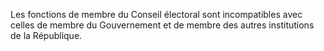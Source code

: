 Les fonctions de membre du Conseil électoral sont incompatibles avec celles de membre du Gouvernement et de membre des autres institutions de la République.